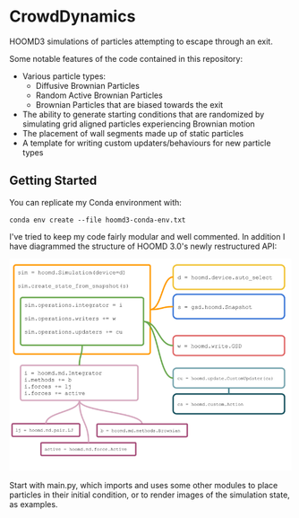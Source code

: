 # CrowdDynamics

HOOMD3 simulations of particles attempting to escape through an exit.

Some notable features of the code contained in this repository:
<ul>
  <li>Various particle types:
    <ul>
      <li>Diffusive Brownian Particles</li>
      <li>Random Active Brownian Particles</li>
      <li>Brownian Particles that are biased towards the exit</li>
    </ul>
  </li>
  <li>The ability to generate starting conditions that are randomized by simulating grid aligned particles experiencing Brownian motion</li>
  <li>The placement of wall segments made up of static particles</li>
  <li>A template for writing custom updaters/behaviours for new particle types</li>
</ul>

<h2>Getting Started</h2>

You can replicate my Conda environment with:

```
conda env create --file hoomd3-conda-env.txt 
```

I've tried to keep my code fairly modular and well commented. In addition I have diagrammed the structure of HOOMD 3.0's newly restructured API:

![Code Structure Diagram](/code_structure.png)

Start with main.py, which imports and uses some other modules to place particles in their initial condition, or to render images of the simulation state, as examples.
